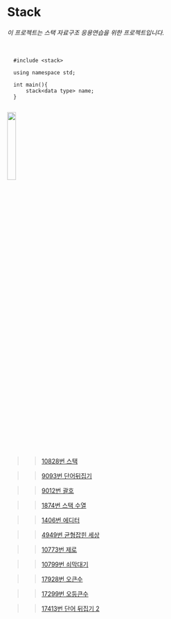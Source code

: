 # Stack

###### 이 프로젝트는 스택 자료구조 응용연습을 위한 프로젝트입니다.

<pre>
  <code>
  #include &lt;stack&gt;
  
  using namespace std;
  
  int main(){
      stack&lt;data type&gt; name;
  }
  </code>
</pre>

<img src = "http://onlinejudgeimages.s3-ap-northeast-1.amazonaws.com/images/big-square.png" width = "20%"></img>

>   >[10828번 스택](https://www.acmicpc.net/problem/10828)

>   >[9093번 단어뒤집기](https://www.acmicpc.net/problem/9093)

>   >[9012번 괄호](https://www.acmicpc.net/problem/9012)

>   >[1874번 스택 수열](https://www.acmicpc.net/problem/1874)

>   >[1406번 에디터](https://www.acmicpc.net/problem/14)

>   >[4949번 균형잡힌 세상](https://www.acmicpc.net/problem/4949)

>   >[10773번 제로](https://www.acmicpc.net/problem/10773)

>   >[10799번 쇠막대기](https://www.acmicpc.net/problem/10799)

>   >[17928번 오큰수](https://www.acmicpc.net/problem/17928)

>   >[17299번 오등큰수](https://www.acmicpc.net/problem/17299)

>   >[17413번 단어 뒤집기 2](https://www.acmicpc.net/problem/17413)
